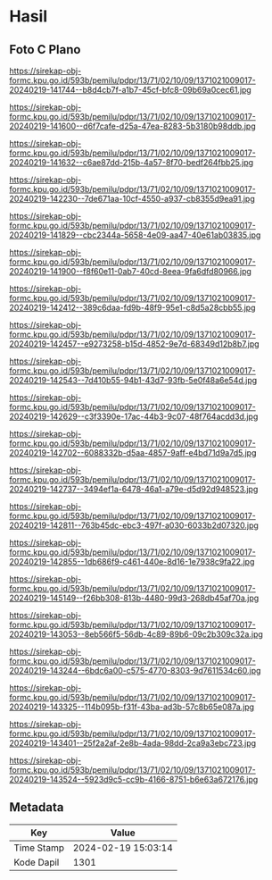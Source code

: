 # Hasil

## Foto C Plano

https://sirekap-obj-formc.kpu.go.id/593b/pemilu/pdpr/13/71/02/10/09/1371021009017-20240219-141744--b8d4cb7f-a1b7-45cf-bfc8-09b69a0cec61.jpg

https://sirekap-obj-formc.kpu.go.id/593b/pemilu/pdpr/13/71/02/10/09/1371021009017-20240219-141600--d6f7cafe-d25a-47ea-8283-5b3180b98ddb.jpg

https://sirekap-obj-formc.kpu.go.id/593b/pemilu/pdpr/13/71/02/10/09/1371021009017-20240219-141632--c6ae87dd-215b-4a57-8f70-bedf264fbb25.jpg

https://sirekap-obj-formc.kpu.go.id/593b/pemilu/pdpr/13/71/02/10/09/1371021009017-20240219-142230--7de671aa-10cf-4550-a937-cb8355d9ea91.jpg

https://sirekap-obj-formc.kpu.go.id/593b/pemilu/pdpr/13/71/02/10/09/1371021009017-20240219-141829--cbc2344a-5658-4e09-aa47-40e61ab03835.jpg

https://sirekap-obj-formc.kpu.go.id/593b/pemilu/pdpr/13/71/02/10/09/1371021009017-20240219-141900--f8f60e11-0ab7-40cd-8eea-9fa6dfd80966.jpg

https://sirekap-obj-formc.kpu.go.id/593b/pemilu/pdpr/13/71/02/10/09/1371021009017-20240219-142412--389c6daa-fd9b-48f9-95e1-c8d5a28cbb55.jpg

https://sirekap-obj-formc.kpu.go.id/593b/pemilu/pdpr/13/71/02/10/09/1371021009017-20240219-142457--e9273258-b15d-4852-9e7d-68349d12b8b7.jpg

https://sirekap-obj-formc.kpu.go.id/593b/pemilu/pdpr/13/71/02/10/09/1371021009017-20240219-142543--7d410b55-94b1-43d7-93fb-5e0f48a6e54d.jpg

https://sirekap-obj-formc.kpu.go.id/593b/pemilu/pdpr/13/71/02/10/09/1371021009017-20240219-142629--c3f3390e-17ac-44b3-9c07-48f764acdd3d.jpg

https://sirekap-obj-formc.kpu.go.id/593b/pemilu/pdpr/13/71/02/10/09/1371021009017-20240219-142702--6088332b-d5aa-4857-9aff-e4bd71d9a7d5.jpg

https://sirekap-obj-formc.kpu.go.id/593b/pemilu/pdpr/13/71/02/10/09/1371021009017-20240219-142737--3494ef1a-6478-46a1-a79e-d5d92d948523.jpg

https://sirekap-obj-formc.kpu.go.id/593b/pemilu/pdpr/13/71/02/10/09/1371021009017-20240219-142811--763b45dc-ebc3-497f-a030-6033b2d07320.jpg

https://sirekap-obj-formc.kpu.go.id/593b/pemilu/pdpr/13/71/02/10/09/1371021009017-20240219-142855--1db686f9-c461-440e-8d16-1e7938c9fa22.jpg

https://sirekap-obj-formc.kpu.go.id/593b/pemilu/pdpr/13/71/02/10/09/1371021009017-20240219-145149--f26bb308-813b-4480-99d3-268db45af70a.jpg

https://sirekap-obj-formc.kpu.go.id/593b/pemilu/pdpr/13/71/02/10/09/1371021009017-20240219-143053--8eb566f5-56db-4c89-89b6-09c2b309c32a.jpg

https://sirekap-obj-formc.kpu.go.id/593b/pemilu/pdpr/13/71/02/10/09/1371021009017-20240219-143244--6bdc6a00-c575-4770-8303-9d7611534c60.jpg

https://sirekap-obj-formc.kpu.go.id/593b/pemilu/pdpr/13/71/02/10/09/1371021009017-20240219-143325--114b095b-f31f-43ba-ad3b-57c8b65e087a.jpg

https://sirekap-obj-formc.kpu.go.id/593b/pemilu/pdpr/13/71/02/10/09/1371021009017-20240219-143401--25f2a2af-2e8b-4ada-98dd-2ca9a3ebc723.jpg

https://sirekap-obj-formc.kpu.go.id/593b/pemilu/pdpr/13/71/02/10/09/1371021009017-20240219-143524--5923d9c5-cc9b-4166-8751-b6e63a672176.jpg


## Metadata

| Key        | Value               |
| ---------- | ------------------- |
| Time Stamp | 2024-02-19 15:03:14 |
| Kode Dapil | 1301                |



